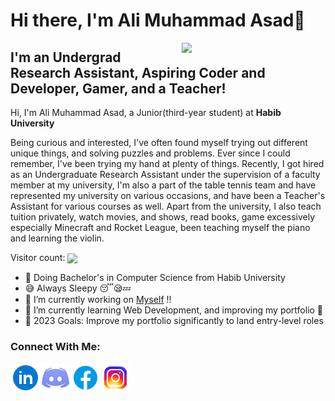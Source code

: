 # Hi there, I'm Ali Muhammad Asad👋

<img align='right' src="https://media.giphy.com/media/M9gbBd9nbDrOTu1Mqx/giphy.gif" width="230">

## I'm an Undergrad Research Assistant, Aspiring Coder and Developer, Gamer, and a Teacher!

Hi, I'm Ali Muhammad Asad, a Junior(third-year student) at **Habib University**

Being curious and interested, I've often found myself trying out different unique things, and solving puzzles and problems. Ever since I could remember, I've been trying my hand at plenty of things. Recently, I got hired as an Undergraduate Research Assistant under the supervision of a faculty member at my university, I'm also a part of the table tennis team and have represented my university on various occasions, and have been a Teacher's Assistant for various courses as well. Apart from the university, I also teach tuition privately, watch movies, and shows, read books, game excessively especially Minecraft and Rocket League, been teaching myself the piano and learning the violin.

<div align='left'>
<p align="left"> 
   Visitor count:
  
   <img src="https://profile-counter.glitch.me/AliMuhammadAsad/count.svg" align="center"/> 
 </p></div>


- 📖 Doing Bachelor's in Computer Science from Habib University
- 😅 Always Sleepy 😴😪💤
- 🔭 I’m currently working on [Myself](https://www.github.com/AliMuhammadAsad) !!
- 🌱 I’m currently learning Web Development, and improving my portfolio 🤣
- 🥅 2023 Goals: Improve my portfolio significantly to land entry-level roles

### Connect With Me:
[<img   align="left" alt="Ali | LinkedIn" width="48px" src="linkedin.png" />][linkedin]
[<img   align="left" alt="Ali | Discord" width="48px" src="discord.png" />][discord]
[<img   align="left" alt="Ali | Facebook" width="48px" src="facebook.png" />][Facebook]
[<img   align="left" alt="Ali | Instagram" width="48px" src="instagram.png" />][instagram]

<!--
**AliMuhammadAsad/AliMuhammadAsad** is a ✨ _special_ ✨ repository because its `README.md` (this file) appears on your GitHub profile.

Here are some ideas to get you started:

- 🔭 I’m currently working on ...
- 🌱 I’m currently learning ...
- 👯 I’m looking to collaborate on ...
- 🤔 I’m looking for help with ...
- 💬 Ask me about ...
- 📫 How to reach me: ...
- 😄 Pronouns: ...
- ⚡ Fun fact: ...
-->
<!--
<div id="header" align="center">
  <img src="https://media.giphy.com/media/M9gbBd9nbDrOTu1Mqx/giphy.gif" width="100"/>
</div>
-->

[Linkedin]:https://www.linkedin.com/in/ali-muhammad-asad/
[Instagram]:https://www.instagram.com/aliimuhammadasad/
[facebook]:https://www.facebook.com/alimuhammad73420
[discord]:https://discord.com/users/nightwing6973
